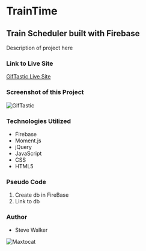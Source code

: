 # TrainTime

## Train Scheduler built with Firebase

Description of project here

### Link to Live Site
[GifTastic Live Site](https://captnwalker.github.io/GifTastic/ "GifTastic")

### Screenshot of this Project

![GifTastic](https://raw.github.com/captnwalker/GifTastic/master/screenshot/GifTastic-sm.png "Engaging, Cartoon-themed Giphy API Search Page")

### Technologies Utilized

* Firebase
* Moment.js
* jQuery
* JavaScript
* CSS
* HTML5

### Pseudo Code

1. Create db in FireBase
2. Link to db

### Author

* Steve Walker

![Maxtocat](https://octodex.github.com/images/maxtocat.gif)
